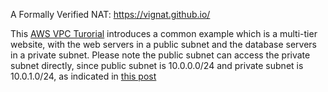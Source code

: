 A Formally Verified NAT: https://vignat.github.io/

This [AWS VPC Turorial](https://docs.aws.amazon.com/vpc/latest/userguide/VPC_Scenario2.html) introduces a common example which is a multi-tier website, with the web servers in a public subnet and the database servers in a private subnet. Please note the public subnet can access the private subnet directly, since public subnet is 10.0.0.0/24 and private subnet is 10.0.1.0/24, as indicated in [this post](https://medium.com/@carlos.ribeiro/connecting-on-rds-server-that-is-not-publicly-accessible-1aee9e43b870)
